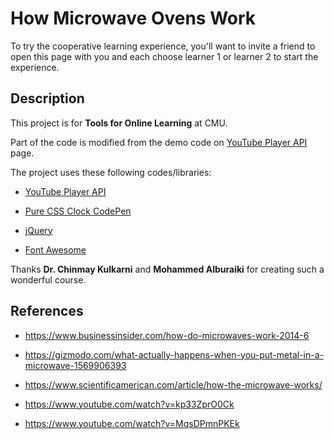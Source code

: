 # How Microwave Ovens Work

To try the cooperative learning experience, you'll want to invite a friend to open this page with you and each choose learner 1 or learner 2 to start the experience.

## Description

This project is for **Tools for Online Learning** at CMU.

Part of the code is modified from the demo code on [YouTube Player API](https://developers.google.com/youtube/iframe_api_reference) page.

The project uses these following codes/libraries:

- [YouTube Player API](https://developers.google.com/youtube/iframe_api_reference)

- [Pure CSS Clock CodePen](https://codepen.io/MyXoToD/pen/psLen)

- [jQuery](https://jquery.com/)

- [Font Awesome](https://fontawesome.com/)


Thanks **Dr. Chinmay Kulkarni** and **Mohammed Alburaiki** for creating such a wonderful course.

## References

- https://www.businessinsider.com/how-do-microwaves-work-2014-6

- https://gizmodo.com/what-actually-happens-when-you-put-metal-in-a-microwave-1569906393

- https://www.scientificamerican.com/article/how-the-microwave-works/

- https://www.youtube.com/watch?v=kp33ZprO0Ck

- https://www.youtube.com/watch?v=MqsDPmnPKEk
